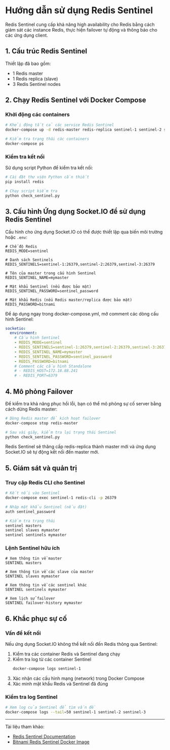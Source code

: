 # Hướng dẫn sử dụng Redis Sentinel

Redis Sentinel cung cấp khả năng high availability cho Redis bằng cách giám sát các instance Redis, thực hiện failover tự động và thông báo cho các ứng dụng client.

## 1. Cấu trúc Redis Sentinel

Thiết lập đã bao gồm:
- 1 Redis master
- 1 Redis replica (slave)
- 3 Redis Sentinel nodes

## 2. Chạy Redis Sentinel với Docker Compose

### Khởi động các containers

```bash
# Khởi động tất cả các service Redis Sentinel
docker-compose up -d redis-master redis-replica sentinel-1 sentinel-2 sentinel-3

# Kiểm tra trạng thái các containers
docker-compose ps
```

### Kiểm tra kết nối

Sử dụng script Python để kiểm tra kết nối:

```bash
# Cài đặt thư viện Python cần thiết
pip install redis

# Chạy script kiểm tra
python check_sentinel.py
```

## 3. Cấu hình Ứng dụng Socket.IO để sử dụng Redis Sentinel

Cấu hình cho ứng dụng Socket.IO có thể được thiết lập qua biến môi trường hoặc `.env`:

```
# Chế độ Redis
REDIS_MODE=sentinel

# Danh sách Sentinels
REDIS_SENTINELS=sentinel-1:26379,sentinel-2:26379,sentinel-3:26379

# Tên của master trong cấu hình Sentinel
REDIS_SENTINEL_NAME=mymaster

# Mật khẩu Sentinel (nếu được bảo mật)
REDIS_SENTINEL_PASSWORD=sentinel_password

# Mật khẩu Redis (nếu Redis master/replica được bảo mật)
REDIS_PASSWORD=bitnami
```

Để áp dụng ngay trong docker-compose.yml, mở comment các dòng cấu hình Sentinel:

```yaml
socketio:
  environment:
    # Cấu hình Sentinel
    - REDIS_MODE=sentinel
    - REDIS_SENTINELS=sentinel-1:26379,sentinel-2:26379,sentinel-3:26379
    - REDIS_SENTINEL_NAME=mymaster
    - REDIS_SENTINEL_PASSWORD=sentinel_password
    - REDIS_PASSWORD=bitnami
    # Comment các cấu hình Standalone
    # - REDIS_HOST=172.18.88.241
    # - REDIS_PORT=6379
```

## 4. Mô phỏng Failover

Để kiểm tra khả năng phục hồi lỗi, bạn có thể mô phỏng sự cố server bằng cách dừng Redis master:

```bash
# Dừng Redis master để kích hoạt failover
docker-compose stop redis-master

# Sau vài giây, kiểm tra lại trạng thái Sentinel
python check_sentinel.py
```

Redis Sentinel sẽ thăng cấp redis-replica thành master mới và ứng dụng Socket.IO sẽ tự động kết nối đến master mới.

## 5. Giám sát và quản trị

### Truy cập Redis CLI cho Sentinel

```bash
# Kết nối vào Sentinel
docker-compose exec sentinel-1 redis-cli -p 26379

# Nhập mật khẩu Sentinel (nếu đặt)
auth sentinel_password

# Kiểm tra trạng thái
sentinel masters
sentinel slaves mymaster
sentinel sentinels mymaster
```

### Lệnh Sentinel hữu ích

```
# Xem thông tin về master
SENTINEL masters

# Xem thông tin về các slave của master
SENTINEL slaves mymaster

# Xem thông tin về các sentinel khác
SENTINEL sentinels mymaster

# Xem lịch sử failover
SENTINEL failover-history mymaster
```

## 6. Khắc phục sự cố

### Vấn đề kết nối

Nếu ứng dụng Socket.IO không thể kết nối đến Redis thông qua Sentinel:

1. Kiểm tra các container Redis và Sentinel đang chạy
2. Kiểm tra log từ các container Sentinel
   ```bash
   docker-compose logs sentinel-1
   ```
3. Xác nhận các cấu hình mạng (network) trong Docker Compose
4. Xác minh mật khẩu Redis và Sentinel đã đúng

### Kiểm tra log Sentinel

```bash
# Xem log của Sentinel để tìm vấn đề
docker-compose logs --tail=50 sentinel-1 sentinel-2 sentinel-3
```

---

Tài liệu tham khảo:
- [Redis Sentinel Documentation](https://redis.io/topics/sentinel)
- [Bitnami Redis Sentinel Docker Image](https://hub.docker.com/r/bitnami/redis-sentinel/) 
